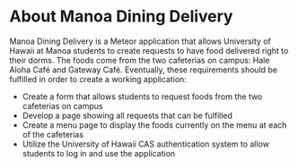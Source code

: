 # About Manoa Dining Delivery

Manoa Dining Delivery is a Meteor application that allows University of Hawaii
at Manoa students to create requests to have food delivered right to their
dorms. The foods come from the two cafeterias on campus: Hale Aloha Café and
Gateway Café. Eventually, these requirements should be fulfilled in order to 
create a working application:

* Create a form that allows students to request foods from the two cafeterias on
campus
* Develop a page showing all requests that can be fulfilled
* Create a menu page to display the foods currently on the menu at each of the
cafeterias
* Utilize the University of Hawaii CAS authentication system to allow students
to log in and use the application
